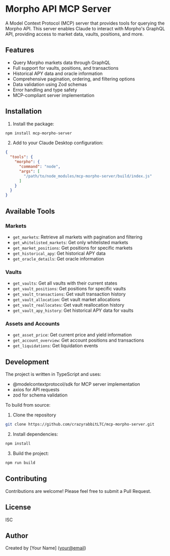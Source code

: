 # Morpho API MCP Server

A Model Context Protocol (MCP) server that provides tools for querying the Morpho API. This server enables Claude to interact with Morpho's GraphQL API, providing access to market data, vaults, positions, and more.

## Features

* Query Morpho markets data through GraphQL
* Full support for vaults, positions, and transactions
* Historical APY data and oracle information
* Comprehensive pagination, ordering, and filtering options
* Data validation using Zod schemas
* Error handling and type safety
* MCP-compliant server implementation

## Installation

1. Install the package:
```bash
npm install mcp-morpho-server
```

2. Add to your Claude Desktop configuration:
```json
{
  "tools": {
    "morpho": {
      "command": "node",
      "args": [
        "/path/to/node_modules/mcp-morpho-server/build/index.js"
      ]
    }
  }
}
```

## Available Tools

### Markets
- `get_markets`: Retrieve all markets with pagination and filtering
- `get_whitelisted_markets`: Get only whitelisted markets
- `get_market_positions`: Get positions for specific markets
- `get_historical_apy`: Get historical APY data
- `get_oracle_details`: Get oracle information

### Vaults
- `get_vaults`: Get all vaults with their current states
- `get_vault_positions`: Get positions for specific vaults
- `get_vault_transactions`: Get vault transaction history
- `get_vault_allocation`: Get vault market allocations
- `get_vault_reallocates`: Get vault reallocation history
- `get_vault_apy_history`: Get historical APY data for vaults

### Assets and Accounts
- `get_asset_price`: Get current price and yield information
- `get_account_overview`: Get account positions and transactions
- `get_liquidations`: Get liquidation events

## Development

The project is written in TypeScript and uses:
* @modelcontextprotocol/sdk for MCP server implementation
* axios for API requests
* zod for schema validation

To build from source:

1. Clone the repository
```bash
git clone https://github.com/crazyrabbitLTC/mcp-morpho-server.git
```

2. Install dependencies:
```bash
npm install
```

3. Build the project:
```bash
npm run build
```

## Contributing

Contributions are welcome! Please feel free to submit a Pull Request.

## License

ISC

## Author

Created by [Your Name] (<your@email>) 